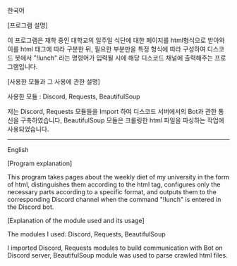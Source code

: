 한국어

[프로그램 설명]

이 프로그램은 재학 중인 대학교의 일주일 식단에 대한 페이지를 html형식으로 받아와 이를 html 태그에 따라 구분한 뒤, 
필요한 부분만을 특정 형식에 따라 구성하여 디스코드 봇에서 "!lunch" 라는 명령어가 입력될 시에 해당 디스코드 채널에 출력해주는 프로그램입니다.

[사용한 모듈과 그 사용에 관한 설명]

사용한 모듈 : Discord, Requests, BeautifulSoup

저는 Discord, Requests 모듈들을 Import 하여 디스코드 서버에서의 Bot과 관한 통신을 구축하였습니다, 
BeautifulSoup 모듈은 크롤링한 html 파일을 파싱하는 작업에 사용되었습니다. 

-----------------------------------------------------------------------------------------------------------------------------------------

English

[Program explanation]

This program takes pages about the weekly diet of my university in the form of html, 
distinguishes them according to the html tag, configures only the necessary parts according to a specific format, and outputs them 
to the corresponding Discord channel when the command "!lunch" is entered in the Discord bot.

[Explanation of the module used and its usage]

The modules I used: Discord, Requests, BeautifulSoup

I imported Discord, Requests modules to build communication with Bot on Discord server, 
BeautifulSoup module was used to parse crawled html files.
